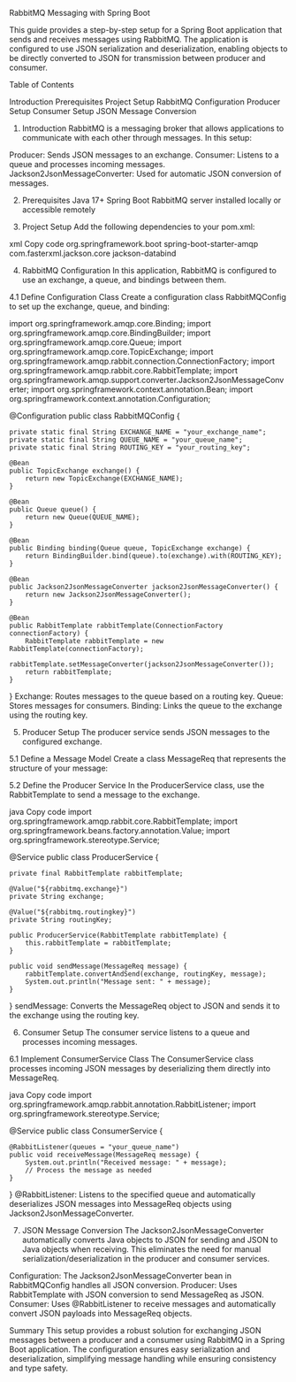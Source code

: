 RabbitMQ Messaging with Spring Boot

This guide provides a step-by-step setup for a Spring Boot application that sends and receives messages using RabbitMQ. The application is configured to use JSON serialization and deserialization, enabling objects to be directly converted to JSON for transmission between producer and consumer.

Table of Contents

Introduction
Prerequisites
Project Setup
RabbitMQ Configuration
Producer Setup
Consumer Setup
JSON Message Conversion

1. Introduction
RabbitMQ is a messaging broker that allows applications to communicate with each other through messages. In this setup:

Producer: Sends JSON messages to an exchange.
Consumer: Listens to a queue and processes incoming messages.
Jackson2JsonMessageConverter: Used for automatic JSON conversion of messages.

2. Prerequisites
Java 17+
Spring Boot
RabbitMQ server installed locally or accessible remotely

3. Project Setup
Add the following dependencies to your pom.xml:

xml
Copy code
<dependency>
    <groupId>org.springframework.boot</groupId>
    <artifactId>spring-boot-starter-amqp</artifactId>
</dependency>
<dependency>
    <groupId>com.fasterxml.jackson.core</groupId>
    <artifactId>jackson-databind</artifactId>
</dependency>

4. RabbitMQ Configuration
In this application, RabbitMQ is configured to use an exchange, a queue, and bindings between them.

4.1 Define Configuration Class
Create a configuration class RabbitMQConfig to set up the exchange, queue, and binding:

import org.springframework.amqp.core.Binding;
import org.springframework.amqp.core.BindingBuilder;
import org.springframework.amqp.core.Queue;
import org.springframework.amqp.core.TopicExchange;
import org.springframework.amqp.rabbit.connection.ConnectionFactory;
import org.springframework.amqp.rabbit.core.RabbitTemplate;
import org.springframework.amqp.support.converter.Jackson2JsonMessageConverter;
import org.springframework.context.annotation.Bean;
import org.springframework.context.annotation.Configuration;

@Configuration
public class RabbitMQConfig {

    private static final String EXCHANGE_NAME = "your_exchange_name";
    private static final String QUEUE_NAME = "your_queue_name";
    private static final String ROUTING_KEY = "your_routing_key";

    @Bean
    public TopicExchange exchange() {
        return new TopicExchange(EXCHANGE_NAME);
    }

    @Bean
    public Queue queue() {
        return new Queue(QUEUE_NAME);
    }

    @Bean
    public Binding binding(Queue queue, TopicExchange exchange) {
        return BindingBuilder.bind(queue).to(exchange).with(ROUTING_KEY);
    }

    @Bean
    public Jackson2JsonMessageConverter jackson2JsonMessageConverter() {
        return new Jackson2JsonMessageConverter();
    }

    @Bean
    public RabbitTemplate rabbitTemplate(ConnectionFactory connectionFactory) {
        RabbitTemplate rabbitTemplate = new RabbitTemplate(connectionFactory);
        rabbitTemplate.setMessageConverter(jackson2JsonMessageConverter());
        return rabbitTemplate;
    }
}
Exchange: Routes messages to the queue based on a routing key.
Queue: Stores messages for consumers.
Binding: Links the queue to the exchange using the routing key.

5. Producer Setup
The producer service sends JSON messages to the configured exchange.

5.1 Define a Message Model
Create a class MessageReq that represents the structure of your message:


5.2 Define the Producer Service
In the ProducerService class, use the RabbitTemplate to send a message to the exchange.

java
Copy code
import org.springframework.amqp.rabbit.core.RabbitTemplate;
import org.springframework.beans.factory.annotation.Value;
import org.springframework.stereotype.Service;

@Service
public class ProducerService {

    private final RabbitTemplate rabbitTemplate;

    @Value("${rabbitmq.exchange}")
    private String exchange;

    @Value("${rabbitmq.routingkey}")
    private String routingKey;

    public ProducerService(RabbitTemplate rabbitTemplate) {
        this.rabbitTemplate = rabbitTemplate;
    }

    public void sendMessage(MessageReq message) {
        rabbitTemplate.convertAndSend(exchange, routingKey, message);
        System.out.println("Message sent: " + message);
    }
}
sendMessage: Converts the MessageReq object to JSON and sends it to the exchange using the routing key.

6. Consumer Setup
The consumer service listens to a queue and processes incoming messages.

6.1 Implement ConsumerService Class
The ConsumerService class processes incoming JSON messages by deserializing them directly into MessageReq.

java
Copy code
import org.springframework.amqp.rabbit.annotation.RabbitListener;
import org.springframework.stereotype.Service;

@Service
public class ConsumerService {

    @RabbitListener(queues = "your_queue_name")
    public void receiveMessage(MessageReq message) {
        System.out.println("Received message: " + message);
        // Process the message as needed
    }
}
@RabbitListener: Listens to the specified queue and automatically deserializes JSON messages into MessageReq objects using Jackson2JsonMessageConverter.

7. JSON Message Conversion
The Jackson2JsonMessageConverter automatically converts Java objects to JSON for sending and JSON to Java objects when receiving. This eliminates the need for manual serialization/deserialization in the producer and consumer services.

Configuration: The Jackson2JsonMessageConverter bean in RabbitMQConfig handles all JSON conversion.
Producer: Uses RabbitTemplate with JSON conversion to send MessageReq as JSON.
Consumer: Uses @RabbitListener to receive messages and automatically convert JSON payloads into MessageReq objects.

Summary
This setup provides a robust solution for exchanging JSON messages between a producer and a consumer using RabbitMQ in a Spring Boot application. The configuration ensures easy serialization and deserialization, simplifying message handling while ensuring consistency and type safety.

